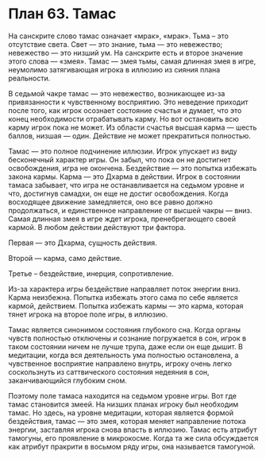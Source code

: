 # План 63. Тамас

На санскрите слово тамас означает «мрак», «мрак». Тьма – это отсутствие света. Свет — это знание, тьма — это невежество; невежество — это низший ум. На санскрите есть и второе значение этого слова — «змея». Тамас — змея тьмы, самая длинная змея в игре, неумолимо затягивающая игрока в иллюзию из сияния плана реальности.

В седьмой чакре тамас — это невежество, возникающее из-за привязанности к чувственному восприятию. Это неведение приходит после того, как игрок осознает состояние счастья и думает, что это конец необходимости отрабатывать карму. Но вот остановить всю карму игрок пока не может. Из области счастья высшая карма — шесть баллов, низшая — один. Действие не может прекратиться полностью.

Тамас — это полное подчинение иллюзии. Игрок упускает из виду бесконечный характер игры. Он забыл, что пока он не достигнет освобождения, игра не окончена. Бездействие — это попытка избежать закона кармы. Карма — это Дхарма в действии. Игрок в состоянии тамаса забывает, что игра не останавливается на седьмом уровне и что, достигнув самадхи, он еще не достиг освобождения. Когда восходящее движение замедляется, оно все равно должно продолжаться, и единственное направление от высшей чакры — вниз. Самая длинная змея в игре ждет игрока, пренебрегающего своей кармой. В любом действии действуют три фактора.

Первая — это Дхарма, сущность действия.

Второй — карма, само действие.

Третье – бездействие, инерция, сопротивление.

Из-за характера игры бездействие направляет поток энергии вниз. Карма неизбежна. Попытка избежать этого сама по себе является кармой, действием. Попытка избежать кармы — это карма, которая тянет игрока на второе поле игры, в иллюзию.

Тамас является синонимом состояния глубокого сна. Когда органы чувств полностью отключены и сознание погружается в сон, игрок в таком состоянии ничем не лучше трупа, даже если он еще дышит. В медитации, когда вся деятельность ума полностью остановлена, а чувственное восприятие направлено внутрь, игроку очень легко соскользнуть из саттвического состояния недеяния в сон, заканчивающийся глубоким сном.

Поэтому поле тамаса находится на седьмом уровне игры. Вот где тамас становится змеей. На низших планах игроку был необходим тамас. Но здесь, на уровне медитации, которая является формой бездействия, тамас — это змея, которая меняет направление потока энергии, заставляя игрока снова впасть в иллюзию. Тамас есть атрибут тамогуны, его проявление в микрокосме. Когда та же сила обсуждается как атрибут пракрити в восьмом ряду игры, она называется тамогуной.
